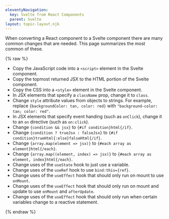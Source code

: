 ```yaml
---
eleventyNavigation:
  key: Svelte from React Components
  parent: Svelte
layout: topic-layout.njk
---
```


When converting a React component to a Svelte component
there are many common changes that are needed.
This page summarizes the most common of these.

{% raw %}

- Copy the JavaScript code into a `<script>` element in the Svelte component.
- Copy the topmost returned JSX to the HTML portion of the Svelte component.
- Copy the CSS into a `<style>` element in the Svelte component.
- In JSX elements that specify a `className` prop, change it to `class`.
- Change `style` attribute values from objects to strings.
  For example, replace `{backgroundColor: tan, color: red}`
  with `"background-color: tan; color: red"`.
- In JSX elements that specify event handing (such as `onClick`),
  change it to an `on` directive (such as `on:click`).
- Change `{condition && jsx}` to `{#if condition}html{/if}`.
- Change `{condition ? trueJsx : falseJsx}` to
  `{#if condition}trueHtml{:else}falseHtml{/if}`.
- Change `{array.map(element => jsx)}` to
  `{#each array as element}html{/each}`.
- Change `{array.map((element, index) => jsx)}` to
  `{#each array as element, index}html{/each}`.
- Change uses of the `useState` hook to just use a variable.
- Change uses of the `useRef` hook to use `bind:this={ref}`.
- Change uses of the `useEffect` hook that should only run
  on mount to use `onMount`.
- Change uses of the `useEffect` hook that should only run
  on mount and update to use `onMount` and `afterUpdate`.
- Change uses of the `useEffect` hook that should only run
  when certain variables change to a reactive statement.

{% endraw %}
